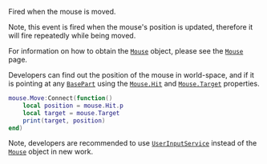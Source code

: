 Fired when the mouse is moved.

Note, this event is fired when the mouse's position is updated, therefore
it will fire repeatedly while being moved.

For information on how to obtain the [`Mouse`](https://create.roblox.com/docs/reference/engine/classes/Mouse) object, please see the
[`Mouse`](https://create.roblox.com/docs/reference/engine/classes/Mouse) page.

Developers can find out the position of the mouse in world-space, and if
it is pointing at any [`BasePart`](https://create.roblox.com/docs/reference/engine/classes/BasePart) using the [`Mouse.Hit`](https://create.roblox.com/docs/reference/engine/classes/Mouse#Hit) and
[`Mouse.Target`](https://create.roblox.com/docs/reference/engine/classes/Mouse#Target) properties.
```lua
mouse.Move:Connect(function()
	local position = mouse.Hit.p
	local target = mouse.Target
	print(target, position)
end)
```

Note, developers are recommended to use [`UserInputService`](https://create.roblox.com/docs/reference/engine/classes/UserInputService) instead
of the [`Mouse`](https://create.roblox.com/docs/reference/engine/classes/Mouse) object in new work.